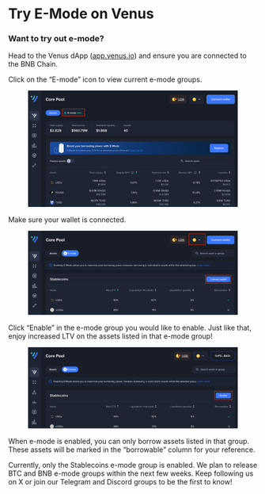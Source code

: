 # Try E-Mode on Venus

### Want to try out e-mode?

Head to the Venus dApp ([app.venus.io](https://app.venus.io)) and ensure you are connected to the BNB Chain.

Click on the “E-mode” icon to view current e-mode groups.

<figure><img src="../.gitbook/assets/e-mode-1.png" alt=""><figcaption></figcaption></figure>

Make sure your wallet is connected.

<figure><img src="../.gitbook/assets/e-mode-2.png" alt=""><figcaption></figcaption></figure>

Click “Enable” in the e-mode group you would like to enable. Just like that, enjoy increased LTV on the assets listed in that e-mode group!

<figure><img src="../.gitbook/assets/e-mode-3.png" alt=""><figcaption></figcaption></figure>

When e-mode is enabled, you can only borrow assets listed in that group. These assets will be marked in the “borrowable” column for your reference.

Currently, only the Stablecoins e-mode group is enabled. We plan to release BTC and BNB e-mode groups within the next few weeks. Keep following us on X or join our Telegram and Discord groups to be the first to know!
